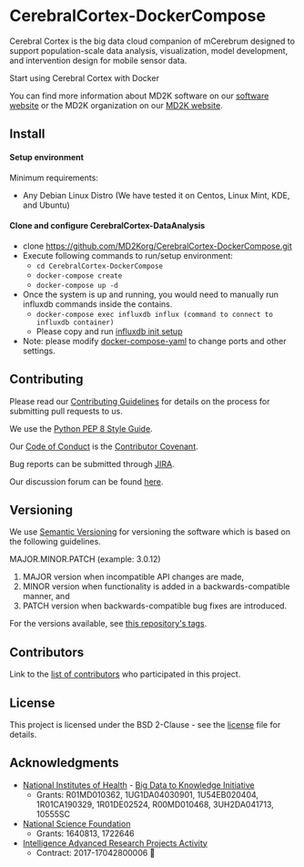 # CerebralCortex-DockerCompose

Cerebral Cortex is the big data cloud companion of mCerebrum designed to support population-scale data analysis, visualization, model development, and intervention design for mobile sensor data.

Start using Cerebral Cortex with Docker

You can find more information about MD2K software on our [software website](https://md2k.org/software) or the MD2K organization on our [MD2K website](https://md2k.org/).

## Install
#### Setup environment
Minimum requirements:
* Any Debian Linux Distro (We have tested it on Centos, Linux Mint, KDE, and Ubuntu)

#### Clone and configure CerebralCortex-DataAnalysis
* clone https://github.com/MD2Korg/CerebralCortex-DockerCompose.git
* Execute following commands to run/setup environment:
    * `cd CerebralCortex-DockerCompose`
    * `docker-compose create`
    * `docker-compose up -d`
* Once the system is up and running, you would need to manually run influxdb commands inside the contains.
    * `docker-compose exec influxdb influx (command to connect to influxdb container)`
    * Please copy and run [influxdb init setup](https://github.com/MD2Korg/CerebralCortex-DockerCompose/blob/master/influxdb/init.txt)
* Note: please modify [docker-compose-yaml](https://github.com/MD2Korg/CerebralCortex-DockerCompose/blob/master/docker-compose.yml) to change ports and other settings.

## Contributing
Please read our [Contributing Guidelines](https://md2k.org/contributing/contributing-guidelines.html) for details on the process for submitting pull requests to us.

We use the [Python PEP 8 Style Guide](https://www.python.org/dev/peps/pep-0008/).

Our [Code of Conduct](https://md2k.org/contributing/code-of-conduct.html) is the [Contributor Covenant](https://www.contributor-covenant.org/).

Bug reports can be submitted through [JIRA](https://md2korg.atlassian.net/secure/Dashboard.jspa).

Our discussion forum can be found [here](https://discuss.md2k.org/).

## Versioning

We use [Semantic Versioning](https://semver.org/) for versioning the software which is based on the following guidelines.

MAJOR.MINOR.PATCH (example: 3.0.12)

  1. MAJOR version when incompatible API changes are made,
  2. MINOR version when functionality is added in a backwards-compatible manner, and
  3. PATCH version when backwards-compatible bug fixes are introduced.

For the versions available, see [this repository's tags](https://github.com/MD2Korg/CerebralCortex-DockerCompose/tags).

## Contributors

Link to the [list of contributors](https://github.com/MD2Korg/CerebralCortex-DockerCompose/graphs/contributors) who participated in this project.

## License

This project is licensed under the BSD 2-Clause - see the [license](https://md2k.org/software-under-the-hood/software-uth-license) file for details.

## Acknowledgments

* [National Institutes of Health](https://www.nih.gov/) - [Big Data to Knowledge Initiative](https://datascience.nih.gov/bd2k)
  * Grants: R01MD010362, 1UG1DA04030901, 1U54EB020404, 1R01CA190329, 1R01DE02524, R00MD010468, 3UH2DA041713, 10555SC
* [National Science Foundation](https://www.nsf.gov/)
  * Grants: 1640813, 1722646
* [Intelligence Advanced Research Projects Activity](https://www.iarpa.gov/)
  * Contract: 2017-17042800006

